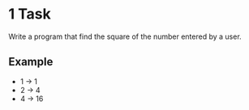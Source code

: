 # 1 Task

Write a program that find the square of the number entered by a user.

## Example

- 1 -> 1
- 2 -> 4
- 4 -> 16
